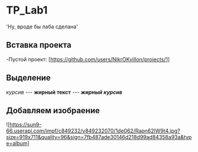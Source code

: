 # TP_Lab1
'Ну, вроде бы лаба сделана'

## Вставка проекта
-Пустой проект: [https://github.com/users/NikrOKvillon/projects/1]

## Выделение
*курсив* --- **жирный текст** --- ***жирный курсив***

## Добавляем изобраение
![https://sun9-66.userapi.com/impf/c849232/v849232070/1de062/Rapn62lW9t4.jpg?size=919x711&quality=96&sign=7fb487ade30146d218d99ad84358a93a&type=album]
